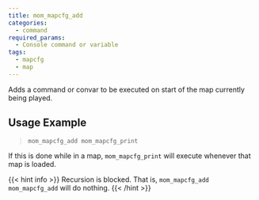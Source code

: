 ```yaml
---
title: mom_mapcfg_add
categories:
  - command
required_params:
  - Console command or variable
tags:
  - mapcfg
  - map
---
```


Adds a command or convar to be executed on start of the map currently being played.

## Usage Example

> `mom_mapcfg_add mom_mapcfg_print`

If this is done while in a map, `mom_mapcfg_print` will execute whenever that map is loaded.

{{< hint info >}}
Recursion is blocked. That is, `mom_mapcfg_add mom_mapcfg_add` will do nothing.
{{< /hint >}}
